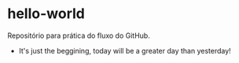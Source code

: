# hello-world
Repositório para prática do fluxo do GitHub.

* It's just the beggining, today will be a greater day than yesterday!
